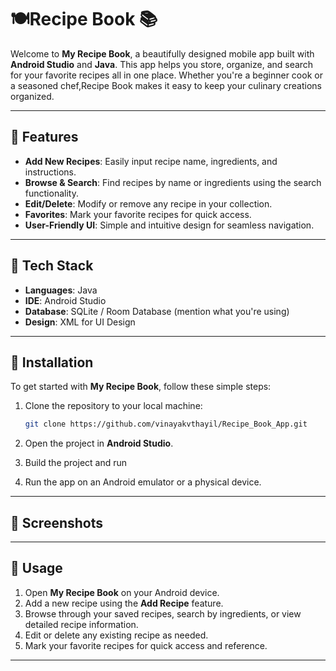 # 🍽️Recipe Book 📚

Welcome to **My Recipe Book**, a beautifully designed mobile app built with **Android Studio** and **Java**. This app helps you store, organize, and search for your favorite recipes all in one place. Whether you're a beginner cook or a seasoned chef,Recipe Book makes it easy to keep your culinary creations organized.

---

## 📱 Features

- **Add New Recipes**: Easily input recipe name, ingredients, and instructions.
- **Browse & Search**: Find recipes by name or ingredients using the search functionality.
- **Edit/Delete**: Modify or remove any recipe in your collection.
- **Favorites**: Mark your favorite recipes for quick access.
- **User-Friendly UI**: Simple and intuitive design for seamless navigation.

---

## 🔧 Tech Stack

- **Languages**: Java
- **IDE**: Android Studio
- **Database**: SQLite / Room Database (mention what you're using)
- **Design**: XML for UI Design

---

## 🚀 Installation

To get started with **My Recipe Book**, follow these simple steps:

1. Clone the repository to your local machine:
   ```bash
   git clone https://github.com/vinayakvthayil/Recipe_Book_App.git
   ```

2. Open the project in **Android Studio**.

3. Build the project and run
4. Run the app on an Android emulator or a physical device.

---

## 🌟 Screenshots

---

## 📝 Usage

1. Open **My Recipe Book** on your Android device.
2. Add a new recipe using the **Add Recipe** feature.
3. Browse through your saved recipes, search by ingredients, or view detailed recipe information.
4. Edit or delete any existing recipe as needed.
5. Mark your favorite recipes for quick access and reference.

---
